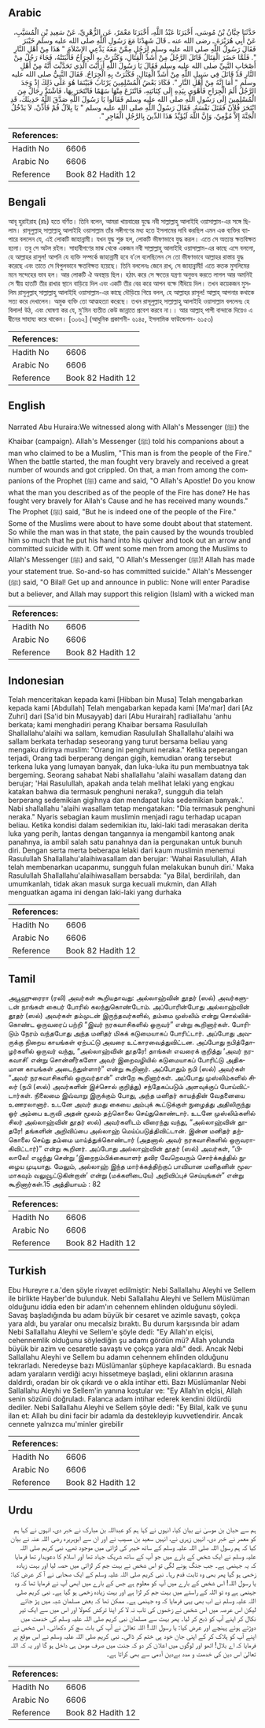 ## Arabic


<div dir="rtl" lang="ar" style={{fontSize:'larger',backgroundColor:'#f8f9fa',padding:20}}>
حَدَّثَنَا حِبَّانُ بْنُ مُوسَى، أَخْبَرَنَا عَبْدُ اللَّهِ، أَخْبَرَنَا مَعْمَرٌ، عَنِ الزُّهْرِيِّ، عَنْ سَعِيدِ بْنِ الْمُسَيَّبِ، عَنْ أَبِي هُرَيْرَةَ ـ رضى الله عنه ـ قَالَ شَهِدْنَا مَعَ رَسُولِ اللَّهِ صلى الله عليه وسلم خَيْبَرَ فَقَالَ رَسُولُ اللَّهِ صلى الله عليه وسلم لِرَجُلٍ مِمَّنْ مَعَهُ يَدَّعِي الإِسْلاَمَ ‏"‏ هَذَا مِنْ أَهْلِ النَّارِ ‏"‏‏.‏ فَلَمَّا حَضَرَ الْقِتَالُ قَاتَلَ الرَّجُلُ مِنْ أَشَدِّ الْقِتَالِ، وَكَثُرَتْ بِهِ الْجِرَاحُ فَأَثْبَتَتْهُ، فَجَاءَ رَجُلٌ مِنْ أَصْحَابِ النَّبِيِّ صلى الله عليه وسلم فَقَالَ يَا رَسُولَ اللَّهِ أَرَأَيْتَ الَّذِي تَحَدَّثْتَ أَنَّهُ مِنْ أَهْلِ النَّارِ قَدْ قَاتَلَ فِي سَبِيلِ اللَّهِ مِنْ أَشَدِّ الْقِتَالِ، فَكَثُرَتْ بِهِ الْجِرَاحُ‏.‏ فَقَالَ النَّبِيُّ صلى الله عليه وسلم ‏"‏ أَمَا إِنَّهُ مِنْ أَهْلِ النَّارِ ‏"‏‏.‏ فَكَادَ بَعْضُ الْمُسْلِمِينَ يَرْتَابُ فَبَيْنَمَا هُوَ عَلَى ذَلِكَ إِذْ وَجَدَ الرَّجُلُ أَلَمَ الْجِرَاحِ فَأَهْوَى بِيَدِهِ إِلَى كِنَانَتِهِ، فَانْتَزَعَ مِنْهَا سَهْمًا فَانْتَحَرَ بِهَا، فَاشْتَدَّ رِجَالٌ مِنَ الْمُسْلِمِينَ إِلَى رَسُولِ اللَّهِ صلى الله عليه وسلم فَقَالُوا يَا رَسُولَ اللَّهِ صَدَّقَ اللَّهُ حَدِيثَكَ، قَدِ انْتَحَرَ فُلاَنٌ فَقَتَلَ نَفْسَهُ‏.‏ فَقَالَ رَسُولُ اللَّهِ صلى الله عليه وسلم ‏"‏ يَا بِلاَلُ قُمْ فَأَذِّنْ، لاَ يَدْخُلُ الْجَنَّةَ إِلاَّ مُؤْمِنٌ، وَإِنَّ اللَّهَ لَيُؤَيِّدُ هَذَا الدِّينَ بِالرَّجُلِ الْفَاجِرِ ‏"‏‏.‏
</div>
<div style={{backgroundColor:'#f8f9fa',padding:20, marginBottom: 10}}><table> <thead> <tr> <th>References:</th> <th></th> </tr> </thead> <tbody><tr><td>Hadith No</td><td>6606</td></tr><tr><td>Arabic No</td><td>6606</td></tr><tr><td>Reference</td><td>Book 82 Hadith 12</td></tr></tbody></table></div>

## Bengali


<div dir="ltr" lang="bn" style={{fontSize:'larger',backgroundColor:'#f8f9fa',padding:20}}>
আবূ হুরাইরাহ (রাঃ) হতে বর্ণিত। তিনি বলেন, আমরা খায়বারের যুদ্ধে নবী সাল্লাল্লাহু আলাইহি ওয়াসাল্লাম-এর সঙ্গে ছিলাম। রাসূলুল্লাহ্ সাল্লাল্লাহু আলাইহি ওয়াসাল্লাম তাঁর সঙ্গীগণের মধ্য হতে ইসলামের দাবি করছিল এমন এক ব্যক্তির ব্যাপারে বললেন যে, এই লোকটি জাহান্নামী। যখন যুদ্ধ শুরু হল, লোকটি ভীষণভাবে যুদ্ধ করল। এতে সে অত্যন্ত ক্ষতবিক্ষত হলো। তবু সে অটল রইল। সাহাবীগণের মাঝ থেকে একজন নবী সাল্লাল্লাহু আলাইহি ওয়াসাল্লাম-এর কাছে এসে বললো, হে আল্লাহর রাসুল! আপনি যে ব্যক্তি সম্পর্কে জাহান্নামী হবে ব’লে বলেছিলেন সে তো ভীষণভাবে আল্লাহর রাস্তায় যুদ্ধ করেছে এবং তাতে সে বিপুলভাবে ক্ষতবিক্ষত হয়েছে। তিনি বললেনঃ জেনে রাখ, সে জাহান্নামী! এতে কতক মুসলিমের মনে সন্দেহের ভাব হল। আর লোকটি ঐ অবস্থায় ছিল। হঠাৎ করে সে ক্ষতের যন্ত্রণা অনুভব করতে লাগল আর অমনিই সে স্বীয় হাতটি তীর রাখার স্থানে বাড়িয়ে দিল এবং একটি তীর বের করে আপন বক্ষে বিঁধিয়ে দিল। তখন কয়েকজন মুসলিম রাসুলুল্লাহ্ সাল্লাল্লাহু আলাইহি ওয়াসাল্লাম-এর কাছে দৌড়িয়ে গিয়ে বলল, হে আল্লাহর রাসূল! আল্লাহ্ আপনার কথাকে সত্য করে দেখালেন। অমুক ব্যক্তি তো আত্মহত্যা করেছে। তখন রাসূলুল্লাহ্ সাল্লাল্লাহু আলাইহি ওয়াসাল্লাম বললেনঃ হে বিলাল! উঠ, এবং ঘোষণা কর যে, মু’মিন ব্যতীত কেউ জান্নাতে প্রবেশ করবে না।। আর আল্লাহ্ পাপী বান্দাকে দিয়েও এ দ্বীনের সাহায্য করে থাকেন। [৩০৬২] (আধুনিক প্রকাশনী- ৬১৪৫, ইসলামিক ফাউন্ডেশন- ৬১৫৩)
</div>
<div style={{backgroundColor:'#f8f9fa',padding:20, marginBottom: 10}}><table> <thead> <tr> <th>References:</th> <th></th> </tr> </thead> <tbody><tr><td>Hadith No</td><td>6606</td></tr><tr><td>Arabic No</td><td>6606</td></tr><tr><td>Reference</td><td>Book 82 Hadith 12</td></tr></tbody></table></div>

## English


<div dir="ltr" lang="en" style={{fontSize:'larger',backgroundColor:'#f8f9fa',padding:20}}>
Narrated Abu Huraira:We witnessed along with Allah's Messenger (ﷺ) the Khaibar (campaign). Allah's Messenger (ﷺ) told his companions about a man who claimed to be a Muslim, "This man is from the people of the Fire." When the battle started, the man fought very bravely and received a great number of wounds and got crippled. On that, a man from among the companions of the Prophet (ﷺ) came and said, "O Allah's Apostle! Do you know what the man you described as of the people of the Fire has done? He has fought very bravely for Allah's Cause and he has received many wounds." The Prophet (ﷺ) said, "But he is indeed one of the people of the Fire." Some of the Muslims were about to have some doubt about that statement. So while the man was in that state, the pain caused by the wounds troubled him so much that he put his hand into his quiver and took out an arrow and committed suicide with it. Off went some men from among the Muslims to Allah's Messenger (ﷺ) and said, "O Allah's Messenger (ﷺ)! Allah has made your statement true. So-and-so has committed suicide." Allah's Messenger (ﷺ) said, "O Bilal! Get up and announce in public: None will enter Paradise but a believer, and Allah may support this religion (Islam) with a wicked man
</div>
<div style={{backgroundColor:'#f8f9fa',padding:20, marginBottom: 10}}><table> <thead> <tr> <th>References:</th> <th></th> </tr> </thead> <tbody><tr><td>Hadith No</td><td>6606</td></tr><tr><td>Arabic No</td><td>6606</td></tr><tr><td>Reference</td><td>Book 82 Hadith 12</td></tr></tbody></table></div>

## Indonesian


<div dir="ltr" lang="id" style={{fontSize:'larger',backgroundColor:'#f8f9fa',padding:20}}>
Telah menceritakan kepada kami [Hibban bin Musa] Telah mengabarkan kepada kami [Abdullah] Telah mengabarkan kepada kami [Ma'mar] dari [Az Zuhri] dari [Sa'id bin Musayyab] dari [Abu Hurairah] radliallahu 'anhu berkata; kami menghadiri perang Khaibar bersama Rasulullah Shallallahu'alaihi wa sallam, kemudian Rasulullah Shallallahu'alaihi wa sallam berkata terhadap seseorang yang turut bersama beliau yang mengaku dirinya muslim: "Orang ini penghuni neraka." Ketika peperangan terjadi, Orang tadi berperang dengan gigih, kemudian orang tersebut terkena luka yang lumayan banyak, dan luka-luka itu pun membuatnya tak bergeming. Seorang sahabat Nabi shallallahu 'alaihi wasallam datang dan berujar; 'Hai Rasulullah, apakah anda telah melihat lelaki yang engkau katakan bahwa dia termasuk penghuni neraka?, sungguh dia telah berperang sedemikian gigihnya dan mendapat luka sedemikian banyak.'. Nabi shallallahu 'alaihi wasallam tetap mengatakan: "Dia termasuk penghuni neraka." Nyaris sebagian kaum muslimin menjadi ragu terhadap ucapan beliau. Ketika kondisi dalam sedemikian itu, laki-laki tadi merasakan derita luka yang perih, lantas dengan tangannya ia mengambil kantong anak panahnya, ia ambil salah satu panahnya dan ia pergunakan untuk bunuh diri. Dengan serta merta beberapa lelaki dari kaum muslimin menemui Rasulullah Shallallahu'alaihiwasallam dan berujar: 'Wahai Rasulullah, Allah telah membenarkan ucapanmu, sungguh fulan melakukan bunuh diri.' Maka Rasulullah Shallallahu'alaihiwasallam bersabda: "ya Bilal, berdirilah, dan umumkanlah, tidak akan masuk surga kecuali mukmin, dan Allah menguatkan agama ini dengan laki-laki yang durhaka
</div>
<div style={{backgroundColor:'#f8f9fa',padding:20, marginBottom: 10}}><table> <thead> <tr> <th>References:</th> <th></th> </tr> </thead> <tbody><tr><td>Hadith No</td><td>6606</td></tr><tr><td>Arabic No</td><td>6606</td></tr><tr><td>Reference</td><td>Book 82 Hadith 12</td></tr></tbody></table></div>

## Tamil


<div dir="ltr" lang="ta" style={{fontSize:'larger',backgroundColor:'#f8f9fa',padding:20}}>
அபூஹுரைரா (ரலி) அவர்கள் கூறியதாவது: அல்லாஹ்வின் தூதர் (ஸல்) அவர்களுடன் நாங்கள் கைபர் போரில் கலந்துகொண்டோம். அப்போரின்போது அல்லாஹ்வின் தூதர் (ஸல்) அவர்கள் தம்முடன் இருந்தவர்களில், தம்மை முஸ்லிம் என்று சொல்லிக்கொண்ட ஒருவரைப் பற்றி “இவர் நரகவாசிகளில் ஒருவர்” என்று கூறினார்கள். போரிடும் நேரம் வந்தபோது அந்த மனிதர் மிகக் கடுமையாகப் போரிட்டார். அப்போது அவருக்கு நிறைய காயங்கள் ஏற்பட்டு அவரை உட்காரவைத்துவிட்டன. அப்போது நபித்தோழர்களில் ஒருவர் வந்து, “அல்லாஹ்வின் தூதரே! தாங்கள் எவரைக் குறித்து ‘அவர் நரகவாசி’ என்று சொன்னீர்களோ அவர் இறைவழியில் கடுமையாகப் போரிட்டு அதிகமான காயங்கள் அடைந்துள்ளார்” என்று கூறினார். அப்போதும் நபி (ஸல்) அவர்கள் “அவர் நரகவாசிகளில் ஒருவர்தான்” என்றே கூறினார்கள். அப்போது முஸ்லிம்களில் சிலர் (நபி (ஸல்) அவர்களின் இச்சொல் குறித்து) சந்தேகப்படும் அளவுக்குப் போய்விட்டார்கள். நிலைமை இவ்வாறு இருக்கும் போது, அந்த மனிதர் காயத்தின் வேதனையை உணரலானார். உடனே அவர் தமது கையை அம்புக் கூட்டுக்குள் நுழைத்து அதிலிருந்து ஓர் அம்பை உருவி அதன் மூலம் தற்கொலை செய்துகொண்டார். உடனே முஸ்லிம்களில் சிலர் அல்லாஹ்வின் தூதர் ஸல்) அவர்களிடம் விரைந்து வந்து, “அல்லாஹ்வின் தூதரே! தங்களின் அறிவிப்பை அல்லாஹ் மெய்ப்படுத்திவிட்டான். இன்ன மனிதர் தற்கொலை செய்து தம்மை மாய்த்துக்கொண்டார் (அதனால் அவர் நரகவாசிகளில் ஒருவராகிவிட்டார்)” என்று கூறினர். அப்போது அல்லாஹ்வின் தூதர் (ஸல்) அவர்கள், “பிலாலே! எழுந்து சென்று ‘இறைநம்பிக்கையாளர் தவிர வேறெவரும் சொர்க்கத்தில் நுழைய முடியாது. மேலும், அல்லாஹ் இந்த மார்க்கத்திற்குப் பாவியான மனிதனின் மூலமாகவும் வலுவூட்டுகின்றான்’ என்று (மக்களிடையே) அறிவிப்புச் செய்யுங்கள்” என்று கூறினார்கள்.15 அத்தியாயம் : 82
</div>
<div style={{backgroundColor:'#f8f9fa',padding:20, marginBottom: 10}}><table> <thead> <tr> <th>References:</th> <th></th> </tr> </thead> <tbody><tr><td>Hadith No</td><td>6606</td></tr><tr><td>Arabic No</td><td>6606</td></tr><tr><td>Reference</td><td>Book 82 Hadith 12</td></tr></tbody></table></div>

## Turkish


<div dir="ltr" lang="tr" style={{fontSize:'larger',backgroundColor:'#f8f9fa',padding:20}}>
Ebu Hureyre r.a.'den şöyle rivayet edilmiştir: Nebi Sallallahu Aleyhi ve Sellem ile birlikte Hayber'de bulunduk. Nebi Sallallahu Aleyhi ve Sellem Müslüman olduğunu iddia eden bir adam'ın cehennem ehlinden olduğunu söyledi. Savaş başladığında bu adam büyük bir cesaret ve azimle savaştı, çokça yara aldı, bu yaralar onu mecalsiz bıraktı. Bu durum karşısında bir adam Nebi Sallallahu Aleyhi ve Sellem'e şöyle dedi: "Ey Allah'ın elçisi, cehennemlik olduğunu söylediğin şu adamı gördün mü? Allah yolunda büyük bir azim ve cesaretle savaştı ve çokça yara aldı" dedi. Ancak Nebi Sallallahu Aleyhi ve Sellem bu adamın cehennem ehlinden olduğunu tekrarladı. Neredeyse bazı Müslümanlar şüpheye kapılacaklardı. Bu esnada adam yaraların verdiği acıyı hissetmeye başladı, elini oklarının arasına daldırdı, oradan bir ok çıkardı ve o akla intihar etti. Bazı Müslümanlar Nebi Sallallahu Aleyhi ve Sellem'in yanına koştular ve: "Ey Allah'ın elçisi, Allah senin sözünü doğruladı. Falanca adam intihar ederek kendini öldürdü dediler. Nebi Sallallahu Aleyhi ve Sellem şöyle dedi: "Ey Bilal, kalk ve şunu ilan et: Allah bu dini facir bir adamla da destekleyip kuvvetlendirir. Ancak cennete yalnızca mu'minler girebilir
</div>
<div style={{backgroundColor:'#f8f9fa',padding:20, marginBottom: 10}}><table> <thead> <tr> <th>References:</th> <th></th> </tr> </thead> <tbody><tr><td>Hadith No</td><td>6606</td></tr><tr><td>Arabic No</td><td>6606</td></tr><tr><td>Reference</td><td>Book 82 Hadith 12</td></tr></tbody></table></div>

## Urdu


<div dir="rtl" lang="ur" style={{fontSize:'larger',backgroundColor:'#f8f9fa',padding:20}}>
ہم سے حبان بن موسیٰ نے بیان کیا، انہوں نے کہا ہم کو عبداللہ بن مبارک نے خبر دی، انہوں نے کہا ہم کو معمر نے خبر دی، انہیں زہری نے، انہیں سعید بن مسیب نے اور ان سے ابوہریرہ رضی اللہ عنہ نے بیان کیا کہ ہم رسول اللہ صلی اللہ علیہ وسلم کے ساتھ خیبر کی لڑائی میں موجود تھے، نبی کریم صلی اللہ علیہ وسلم نے ایک شخص کے بارے میں جو آپ کے ساتھ شریک جہاد تھا اور اسلام کا دعویدار تھا فرمایا کہ یہ جہنمی ہے۔ جب جنگ ہونے لگی تو اس شخص نے بہت جم کر لڑائی میں حصہ لیا اور بہت زیادہ زخمی ہو گیا پھر بھی وہ ثابت قدم رہا۔ نبی کریم صلی اللہ علیہ وسلم کے ایک صحابی نے آ کر عرض کیا: یا رسول اللہ! اس شخص کے بارے میں آپ کو معلوم ہے جس کے بارے میں ابھی آپ نے فرمایا تھا کہ وہ جہنمی ہے وہ تو اللہ کے راستے میں بہت جم کر لڑا ہے اور بہت زیادہ زخمی ہو گیا ہے۔ نبی کریم صلی اللہ علیہ وسلم نے اب بھی یہی فرمایا کہ وہ جہنمی ہے۔ ممکن تھا کہ بعض مسلمان شبہ میں پڑ جاتے لیکن اس عرصہ میں اس شخص نے زخموں کی تاب نہ لا کر اپنا ترکش کھولا اور اس میں سے ایک تیر نکال کر اپنے آپ کو ذبح کر لیا۔ پھر بہت سے مسلمان نبی کریم صلی اللہ علیہ وسلم کی خدمت میں دوڑتے ہوئے پہنچے اور عرض کیا: یا رسول اللہ! اللہ تعالیٰ نے آپ کی بات سچ کر دکھائی۔ اس شخص نے اپنے آپ کو ہلاک کر کے اپنی جان خود ہی ختم کر ڈالی۔ نبی کریم صلی اللہ علیہ وسلم نے اس موقع پر فرمایا کہ اے بلال! اٹھو اور لوگوں میں اعلان کر دو کہ جنت میں صرف مومن ہی داخل ہو گا اور یہ کہ اللہ تعالیٰ اس دین کی خدمت و مدد بےدین آدمی سے بھی کراتا ہے۔
</div>
<div style={{backgroundColor:'#f8f9fa',padding:20, marginBottom: 10}}><table> <thead> <tr> <th>References:</th> <th></th> </tr> </thead> <tbody><tr><td>Hadith No</td><td>6606</td></tr><tr><td>Arabic No</td><td>6606</td></tr><tr><td>Reference</td><td>Book 82 Hadith 12</td></tr></tbody></table></div>